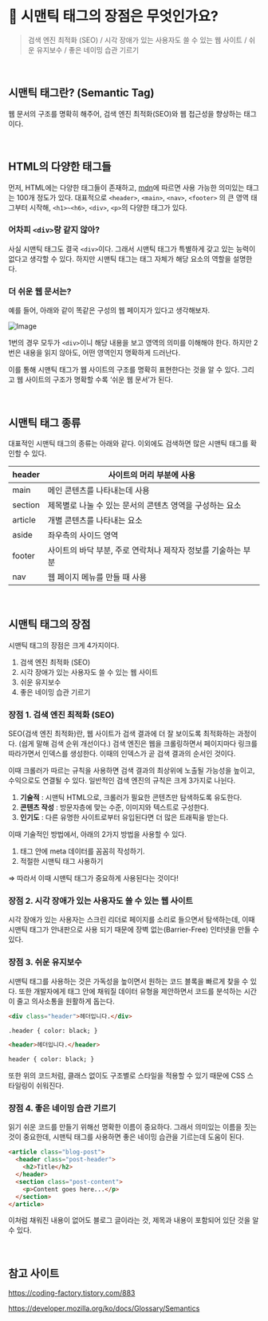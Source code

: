 # 🤔 시맨틱 태그의 장점은 무엇인가요?

> 검색 엔진 최적화 (SEO) / 시각 장애가 있는 사용자도 쓸 수 있는 웹 사이트 / 쉬운 유지보수 / 좋은 네이밍 습관 기르기

<br>

## 시맨틱 태그란? (Semantic Tag)

웹 문서의 구조를 명확히 해주어, 검색 엔진 최적화(SEO)와 웹 접근성을 향상하는 태그이다.

<br>

## HTML의 다양한 태그들

먼저, HTML에는 다양한 태그들이 존재하고, [mdn](https://developer.mozilla.org/ko/docs/Glossary/Semantics#%EC%9D%98%EB%AF%B8%EB%A1%A0%EC%A0%81_%EC%9A%94%EC%86%8C%EB%93%A4)에 따르면 사용 가능한 의미있는 태그는 100개 정도가 있다. 대표적으로 `<header>`, `<main>`, `<nav>`, `<footer>` 의 큰 영역 태그부터 시작해, `<h1>~<h6>`, `<div>`, `<p>`의 다양한 태그가 있다.

### 어차피 `<div>`랑 같지 않아?

사실 시맨틱 태그도 결국 `<div>`이다. 그래서 시맨틱 태그가 특별하게 갖고 있는 능력이 없다고 생각할 수 있다. 하지만 시맨틱 태그는 태그 자체가 해당 요소의 역할을 설명한다.

### 더 쉬운 웹 문서는?

예를 들어, 아래와 같이 똑같은 구성의 웹 페이지가 있다고 생각해보자.

![Image](https://github.com/user-attachments/assets/601dcbc9-5a39-4e41-ad41-81a15b6767ac)

1번의 경우 모두가 `<div>`이니 해당 내용을 보고 영역의 의미를 이해해야 한다. 하지만 2번은 내용을 읽지 않아도, 어떤 영역인지 명확하게 드러난다.

이를 통해 시맨틱 태그가 웹 사이트의 구조를 명확히 표현한다는 것을 알 수 있다. 그리고 웹 사이트의 구조가 명확할 수록 ‘쉬운 웹 문서’가 된다.

<br>

## 시맨틱 태그 종류

대표적인 시맨틱 태그의 종류는 아래와 같다. 이외에도 검색하면 많은 시맨틱 태그를 확인할 수 있다.

| header  | 사이트의 머리 부분에 사용                                     |
| ------- | ------------------------------------------------------------- |
| main    | 메인 콘텐츠를 나타내는데 사용                                 |
| section | 제목별로 나눌 수 있는 문서의 콘텐츠 영역을 구성하는 요소      |
| article | 개별 콘텐츠를 나타내는 요소                                   |
| aside   | 좌우측의 사이드 영역                                          |
| footer  | 사이트의 바닥 부분, 주로 연락처나 제작자 정보를 기술하는 부분 |
| nav     | 웹 페이지 메뉴를 만들 때 사용                                 |

<br>

## 시맨틱 태그의 장점

시맨틱 태그의 장점은 크게 4가지이다.

1. 검색 엔진 최적화 (SEO)
2. 시각 장애가 있는 사용자도 쓸 수 있는 웹 사이트
3. 쉬운 유지보수
4. 좋은 네이밍 습관 기르기

### 장점 1. 검색 엔진 최적화 (SEO)

SEO(검색 엔진 최적화)란, 웹 사이트가 검색 결과에 더 잘 보이도록 최적화하는 과정이다. (쉽게 말해 검색 순위 개선이다.) 검색 엔진은 웹을 크롤링하면서 페이지마다 링크를 따라가면서 인덱스를 생성한다. 이때의 인덱스가 곧 검색 결과의 순서인 것이다.

이때 크롤러가 따르는 규칙을 사용하면 검색 결과의 최상위에 노출될 가능성을 높이고, 수익으로도 연결될 수 있다. 일반적인 검색 엔진의 규칙은 크게 3가지로 나뉜다.

1. **기술적** : 시맨틱 HTML으로, 크롤러가 필요한 콘텐츠만 탐색하도록 유도한다.
2. **콘텐츠 작성** : 방문자층에 맞는 수준, 이미지와 텍스트로 구성한다.
3. **인기도** : 다른 유명한 사이트로부터 유입된다면 더 많은 트래픽을 받는다.

이때 기술적인 방법에서, 아래의 2가지 방법을 사용할 수 있다.

1. <head> 태그 안에 meta 데이터를 꼼꼼히 작성하기.
2. 적절한 시맨틱 태그 사용하기

⇒ 따라서 이때 시맨틱 태그가 중요하게 사용된다는 것이다!

### 장점 2. 시각 장애가 있는 사용자도 쓸 수 있는 웹 사이트

시각 장애가 있는 사용자는 스크린 리더로 페이지를 소리로 들으면서 탐색하는데, 이때 시맨틱 태그가 안내판으로 사용 되기 때문에 장벽 없는(Barrier-Free) 인터넷을 만들 수 있다.

### 장점 3. 쉬운 유지보수

시맨틱 태그를 사용하는 것은 가독성을 높이면서 원하는 코드 블록을 빠르게 찾을 수 있다. 또한 개발자에게 태그 안에 채워질 데이터 유형을 제안하면서 코드를 분석하는 시간이 줄고 의사소통을 원활하게 돕는다.

```html
<div class="header">헤더입니다.</div>

.header { color: black; }
```

```html
<header>헤더입니다.</header>

header { color: black; }
```

또한 위의 코드처럼, 클래스 없이도 구조별로 스타일을 적용할 수 있기 때문에 CSS 스타일링이 쉬워진다.

### 장점 4. 좋은 네이밍 습관 기르기

읽기 쉬운 코드를 만들기 위해선 명확한 이름이 중요하다. 그래서 의미있는 이름을 짓는 것이 중요한데, 시맨틱 태그를 사용하면 좋은 네이밍 습관을 기르는데 도움이 된다.

```html
<article class="blog-post">
  <header class="post-header">
    <h2>Title</h2>
  </header>
  <section class="post-content">
    <p>Content goes here...</p>
  </section>
</article>
```

이처럼 채워진 내용이 없어도 블로그 글이라는 것, 제목과 내용이 포함되어 있단 것을 알 수 있다.

<br>

## 참고 사이트

https://coding-factory.tistory.com/883

https://developer.mozilla.org/ko/docs/Glossary/Semantics

